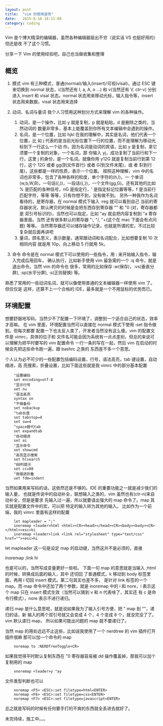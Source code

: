 ```yaml
---
layout: post
title:  "vim 的使用姿势"
date:   2015-8-16 18:31:00
category: coding
---
```


Vim 是个博大精深的编辑器，虽然各种编辑器层出不穷（说实话 VS 也挺好用的）但还是改
不了这个习惯。

分享一下 Vim 的使用经验吧，自己也当做收集和整理

## 概览
1. 模式
vim 有三种模式，普通(normal)/输入(insert)/可视(visal)，通过 ESC 键来切换到 normal
状态，i(当然还有 I, a, A, o ...) 和 v(当然还有 V, ctr-v) 分别进入 insert 和 visal
状态。normal 状态用来移动光标，输入指令等，insert 状态用来数据，visal 状态用来选择

2. 动词、名词与量词
我个人习惯用这种划分方式来理解 vim 的各种操作。
    1. 动词，是一个操作，比如 y 就是复制，p 就是粘贴，d 是删除之类的，当然动词的
    数量非常多，基本上能覆盖到你所有文本编辑中会遇到的操作。
    2. 名词，是一个位置，比如 hjkl 在我的理解中，其实是名词，他们代表一个位置，比
    如 j 代表的是当前光标位置下一行的位置，而不是理解为移动光标到下一行这么一个动
    作。因为名词是动词的宾语，比如 y 是复制，拿它须要一个复制的对象，一个名词，那
    你输入 yj，成功复制了当前行和下一行，这里 j 的身份，是一个名词。就像你用 y12G
    就是复制当前行到第 12 行，这个 12G 或者 gg(到文件首行) 或者 G(到文件末尾)，或
    者 $(到行尾)，这些都是一样的性质，表示一个位置。
    按照这种理解，vim 中的名词也非常多，包含了各种各样的粒度，单个字符的(h,l)，一
    个单词(w,b,W,B)，一句话((,))，一段话({,})，一个文件(gg,G)。还有其他的比如 % 
    是匹配的各种括号，nG 是指定行，' 是指定标记位置等等，f 是当前行匹配字符，等等
    等等，只有你想不到，没有做不到。
    另外一种我作为名词看待的，是寄存器，在 normal 模式下输入 :reg 就可以看到自己
    当前的寄存器状况，默认拷贝的时候是会把东西存到寄存器 "" 和 "0 (对，寄存器都是
    双引号标识的)，当然也可以指定，比如 "ay 就会把内容复制到 "a 寄存器里面。当然
    还有很多默认的寄存器 ":, "/, "+(这个在 mac 下面会有点问题) 等等。
    当然寄存器还可以储存操作记录，也就是所谓的宏，不过比较复杂就后面再讲吧
    3. 量词，顾名思义，表示数量，通常跟动词和名词配合，比如想要复制 10 次相同内容
    就是用 10p，向上移动 5 行就用 5k。

3. 命令
命令是在 normal 模式下可以使用的一些指令，用 : 来开始输入指令，输入完成后用回车，
确认执行，比如新手使用 vim 最急需的一个 :q 命令，就是退出命令。当然 vim 的命令也
很多，常用的比如保存 :w(保存)，:vs(垂直分屏), :sp(水平分屏), :s(正则替换) 等。

熟悉了常用的一些动词名词，就可以像使用普通的文本编辑器一样使用 vim 了。但仅仅是
这样，还算不上一个合格的 IDE，最多就是一个不用鼠标的优势而已。

## 环境配置
想要舒服地写码，当然少不了配置一下环境了，调整到一个适合自己的状态，效率才高嘛。
在 vim 里面，环境配置当然可以直接在 normal 模式下使用 :set 指令做到。但每次都要
配置一下也太反人类了，开发者当然没有这么傻。vim 的配置文件是 vimrc，具体的位子和
文件名可能会因为系统有一点点差别，但总的来说可以理解为把平时要写的 vim 配置命令
一行一条的写在一起，然后 vim 在启动的时候会先把这些命令跑一遍，跟 bashrc 之类的
东西差不多一个意思。

个人认为必不可少的一些配置包括编码设置，行号，语法高亮，tab 键设置，自动缩进，高
亮搜索，折叠设置，比如下面这些就是我 vimrc 中的部分基本配置

````
    "设置编码
    set encoding=utf-8
    "显示行号
    set nu
    "语法高亮
    syntax on
    "不做备份
    set nobackup
    "tab长度
    set tabstop=4
    set sw=4
    "space替代tab
    set expandtab
    "自动缩进
    set ai 
    "显示命令
    set showcmd
    "高亮显示搜索
    set hlsearch
    "80列提示
    set cc=80
    "按缩进折叠
    set fdm=indent
````

当然如果用来写码的话，这依然还是不够的。IDE 的重要功能之一就是减少我们的输入量，
也就是传说中的自动补全，联想输入之类的，vim 虽然也有(ctr-n)来自动补全，但是是要求
先输入过一遍，所以就要请出强大的 map 命令了。map 其实就是配置文件中的宏，可以把
特定的输入转为其他的输入。
比如作为一个前端，我的 vimrc 里面有这样的配置

````
    let mapleader = ";"
    inoremap <leader>html <html><CR><head></head><CR><body><body><CR></html><esc>ki
    inoremap <leader>link <link rel="stylesheet" type="text/css" href=""><esc>hi
````

let mapleader 这一句是设定 map 的启动键，当然这并不是必须的，直接

inoremap ;link <link rel="stylesheet" type="text/css" href=""><esc>hi

也是可以的，当然写成变量更好一些啦。
下面一句 map 的意思就是当输入 ;html 的时候，转换成后面的输入，其中 <esc> 还切回
了普通模式，k 移动到 body 标签里面，再用 i 切回 insert 模式。第二句其实也差不多，
是针对 link 标签的一个 map。而 map 命令中还加了两个参数，就是 inoremap 中的 i 和
nore，i 表示这个 map 只在 insert 模式生效（当然可以猜到 v 和 n 代表啥了，其实还
有 c 是命令行模式），nore 表示不进行递归。

递归 map 是什么意思呢，就是说如果我为了输入引号方便，把 " map 到 ""，递归的话，新
输入的两个双引号就又会变成 4 个，4 个变成 8 个，就没完没了了。vim 默认递归 map，
所以如果可能出问题的 map 就不要递归了。

当然 map 的用处远远不止这些，比如说我使用了一个 nerdtree 的 vim 插件打开插件很麻
那可以加一个命令的 map

````
    noremap to :NERDTreeToggle<CR>
````

如果我觉得平时默认复制东西在 "0 寄存器容易被 dd 操作覆盖掉，那我可以加个复制用的
map

````
    vnoremap <leader>y "ay
````

文件类型判断也可以

````
    noremap <F5> <ESC>:set filetype=html<ENTER>
    noremap <F6> <ESC>:set filetype=css<ENTER>
    noremap <F7> <ESC>:set filetype=javascript<ENTER>
````

总之就是写码的时候有任何要手打的不爽的东西就全丢进去就好了。

未完待续，施工中。。。

